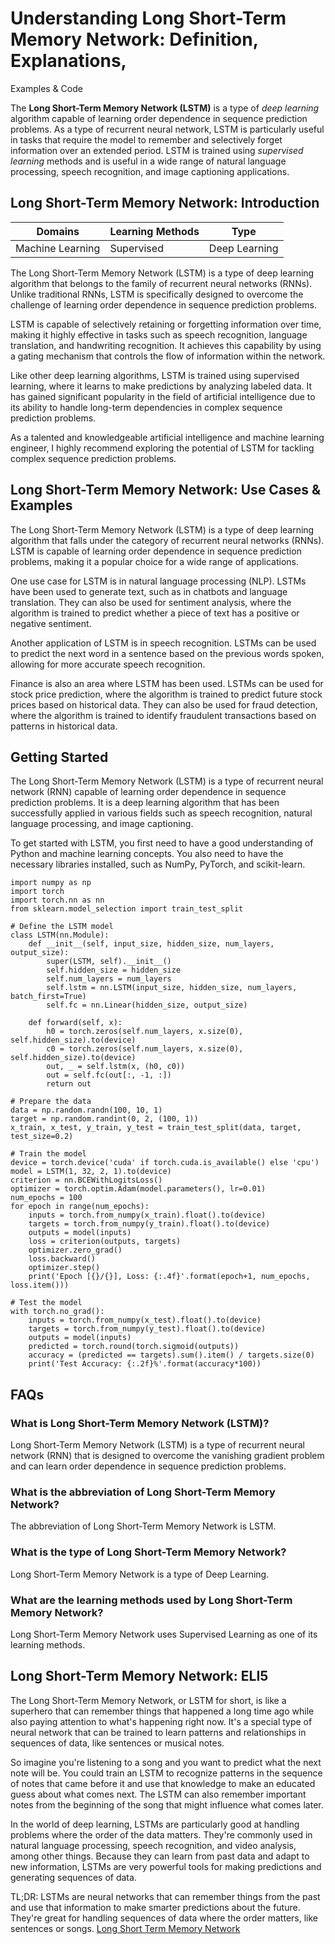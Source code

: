 # Understanding Long Short-Term Memory Network: Definition, Explanations,
Examples & Code

The **Long Short-Term Memory Network (LSTM)** is a type of _deep learning_
algorithm capable of learning order dependence in sequence prediction
problems. As a type of recurrent neural network, LSTM is particularly useful
in tasks that require the model to remember and selectively forget information
over an extended period. LSTM is trained using _supervised learning_ methods
and is useful in a wide range of natural language processing, speech
recognition, and image captioning applications.

## Long Short-Term Memory Network: Introduction

Domains | Learning Methods | Type  
---|---|---  
Machine Learning | Supervised | Deep Learning  
  
The Long Short-Term Memory Network (LSTM) is a type of deep learning algorithm
that belongs to the family of recurrent neural networks (RNNs). Unlike
traditional RNNs, LSTM is specifically designed to overcome the challenge of
learning order dependence in sequence prediction problems.

LSTM is capable of selectively retaining or forgetting information over time,
making it highly effective in tasks such as speech recognition, language
translation, and handwriting recognition. It achieves this capability by using
a gating mechanism that controls the flow of information within the network.

Like other deep learning algorithms, LSTM is trained using supervised
learning, where it learns to make predictions by analyzing labeled data. It
has gained significant popularity in the field of artificial intelligence due
to its ability to handle long-term dependencies in complex sequence prediction
problems.

As a talented and knowledgeable artificial intelligence and machine learning
engineer, I highly recommend exploring the potential of LSTM for tackling
complex sequence prediction problems.

## Long Short-Term Memory Network: Use Cases & Examples

The Long Short-Term Memory Network (LSTM) is a type of deep learning algorithm
that falls under the category of recurrent neural networks (RNNs). LSTM is
capable of learning order dependence in sequence prediction problems, making
it a popular choice for a wide range of applications.

One use case for LSTM is in natural language processing (NLP). LSTMs have been
used to generate text, such as in chatbots and language translation. They can
also be used for sentiment analysis, where the algorithm is trained to predict
whether a piece of text has a positive or negative sentiment.

Another application of LSTM is in speech recognition. LSTMs can be used to
predict the next word in a sentence based on the previous words spoken,
allowing for more accurate speech recognition.

Finance is also an area where LSTM has been used. LSTMs can be used for stock
price prediction, where the algorithm is trained to predict future stock
prices based on historical data. They can also be used for fraud detection,
where the algorithm is trained to identify fraudulent transactions based on
patterns in historical data.

## Getting Started

The Long Short-Term Memory Network (LSTM) is a type of recurrent neural
network (RNN) capable of learning order dependence in sequence prediction
problems. It is a deep learning algorithm that has been successfully applied
in various fields such as speech recognition, natural language processing, and
image captioning.

To get started with LSTM, you first need to have a good understanding of
Python and machine learning concepts. You also need to have the necessary
libraries installed, such as NumPy, PyTorch, and scikit-learn.

    
    
    
    import numpy as np
    import torch
    import torch.nn as nn
    from sklearn.model_selection import train_test_split
    
    # Define the LSTM model
    class LSTM(nn.Module):
        def __init__(self, input_size, hidden_size, num_layers, output_size):
            super(LSTM, self).__init__()
            self.hidden_size = hidden_size
            self.num_layers = num_layers
            self.lstm = nn.LSTM(input_size, hidden_size, num_layers, batch_first=True)
            self.fc = nn.Linear(hidden_size, output_size)
    
        def forward(self, x):
            h0 = torch.zeros(self.num_layers, x.size(0), self.hidden_size).to(device)
            c0 = torch.zeros(self.num_layers, x.size(0), self.hidden_size).to(device)
            out, _ = self.lstm(x, (h0, c0))
            out = self.fc(out[:, -1, :])
            return out
    
    # Prepare the data
    data = np.random.randn(100, 10, 1)
    target = np.random.randint(0, 2, (100, 1))
    x_train, x_test, y_train, y_test = train_test_split(data, target, test_size=0.2)
    
    # Train the model
    device = torch.device('cuda' if torch.cuda.is_available() else 'cpu')
    model = LSTM(1, 32, 2, 1).to(device)
    criterion = nn.BCEWithLogitsLoss()
    optimizer = torch.optim.Adam(model.parameters(), lr=0.01)
    num_epochs = 100
    for epoch in range(num_epochs):
        inputs = torch.from_numpy(x_train).float().to(device)
        targets = torch.from_numpy(y_train).float().to(device)
        outputs = model(inputs)
        loss = criterion(outputs, targets)
        optimizer.zero_grad()
        loss.backward()
        optimizer.step()
        print('Epoch [{}/{}], Loss: {:.4f}'.format(epoch+1, num_epochs, loss.item()))
    
    # Test the model
    with torch.no_grad():
        inputs = torch.from_numpy(x_test).float().to(device)
        targets = torch.from_numpy(y_test).float().to(device)
        outputs = model(inputs)
        predicted = torch.round(torch.sigmoid(outputs))
        accuracy = (predicted == targets).sum().item() / targets.size(0)
        print('Test Accuracy: {:.2f}%'.format(accuracy*100))
    
    

## FAQs

### What is Long Short-Term Memory Network (LSTM)?

Long Short-Term Memory Network (LSTM) is a type of recurrent neural network
(RNN) that is designed to overcome the vanishing gradient problem and can
learn order dependence in sequence prediction problems.

### What is the abbreviation of Long Short-Term Memory Network?

The abbreviation of Long Short-Term Memory Network is LSTM.

### What is the type of Long Short-Term Memory Network?

Long Short-Term Memory Network is a type of Deep Learning.

### What are the learning methods used by Long Short-Term Memory Network?

Long Short-Term Memory Network uses Supervised Learning as one of its learning
methods.

## Long Short-Term Memory Network: ELI5

The Long Short-Term Memory Network, or LSTM for short, is like a superhero
that can remember things that happened a long time ago while also paying
attention to what's happening right now. It's a special type of neural network
that can be trained to learn patterns and relationships in sequences of data,
like sentences or musical notes.

So imagine you're listening to a song and you want to predict what the next
note will be. You could train an LSTM to recognize patterns in the sequence of
notes that came before it and use that knowledge to make an educated guess
about what comes next. The LSTM can also remember important notes from the
beginning of the song that might influence what comes later.

In the world of deep learning, LSTMs are particularly good at handling
problems where the order of the data matters. They're commonly used in natural
language processing, speech recognition, and video analysis, among other
things. Because they can learn from past data and adapt to new information,
LSTMs are very powerful tools for making predictions and generating sequences
of data.

TL;DR: LSTMs are neural networks that can remember things from the past and
use that information to make smarter predictions about the future. They're
great for handling sequences of data where the order matters, like sentences
or songs.
[Long Short Term Memory Network](https://serp.ai/long-short-term-memory-network/)
